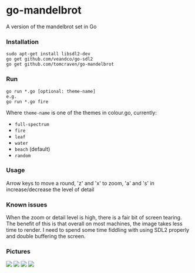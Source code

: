 # go-mandelbrot
A version of the mandelbrot set in Go

### Installation
```
sudo apt-get install libsdl2-dev
go get github.com/veandco/go-sdl2
go get github.com/tomcraven/go-mandelbrot
```

### Run
```
go run *.go [optional: theme-name]
e.g.
go run *.go fire
```
Where ```theme-name``` is one of the themes in colour.go, currently:
* ```full-spectrum```
* ```fire```
* ```leaf```
* ```water```
* ```beach``` (default)
* ```random```

### Usage
Arrow keys to move a round, 'z' and 'x' to zoom, 'a' and 's' in increase/decrease the level of detail

### Known issues
When the zoom or detail level is high, there is a fair bit of screen tearing. The benefit of this is that overall on most machines, the image takes less time to render. I need to spend some time fiddling with using SDL2 properly and double buffering the screen.

### Pictures
![](https://cloud.githubusercontent.com/assets/5236109/14201409/a84d9cea-f7e9-11e5-9c40-975420b1d3c8.png)
![](https://cloud.githubusercontent.com/assets/5236109/14201325/10dbec90-f7e9-11e5-9f21-a71066e66029.png)
![](https://cloud.githubusercontent.com/assets/5236109/14075860/af6d4a74-f4d4-11e5-9769-7c32183542b2.png)
![](https://cloud.githubusercontent.com/assets/5236109/14201323/0d784116-f7e9-11e5-93e6-48f640f2e479.png)
